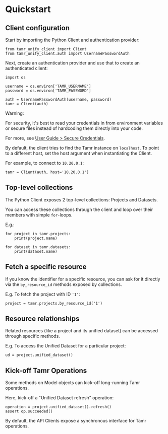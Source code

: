 Quickstart
==========

Client configuration
--------------------

Start by importing the Python Client and authentication provider:
```
from tamr_unify_client import Client
from tamr_unify_client.auth import UsernamePasswordAuth
```
Next, create an authentication provider and use that to create an authenticated client:
```
import os

username = os.environ['TAMR_USERNAME']
password = os.environ['TAMR_PASSWORD']

auth = UsernamePasswordAuth(username, password)
tamr = Client(auth)
```
Warning:

For security, it's best to read your credentials in from environment variables or secure files instead of hardcoding them directly into your code.

For more, see [User Guide > Secure Credentials](secure-credentials.html).

By default, the client tries to find the Tamr instance on ``localhost``. To point to a different host, set the host argument when instantiating the Client.

For example, to connect to ``10.20.0.1``:
```
tamr = Client(auth, host='10.20.0.1')
```
Top-level collections
---------------------
The Python Client exposes 2 top-level collections: Projects and Datasets.

You can access these collections through the client and loop over their members
with simple ``for``-loops.

E.g.:
```
for project in tamr.projects:
    print(project.name)

for dataset in tamr.datasets:
    print(dataset.name)
```
Fetch a specific resource
-------------------------
If you know the identifier for a specific resource, you can ask for it directly via the ``by_resource_id`` methods exposed by collections.

E.g. To fetch the project with ID ``'1'``:
```
project = tamr.projects.by_resource_id('1')
```
Resource relationships
----------------------

Related resources (like a project and its unified dataset) can be accessed through specific methods.

E.g. To access the Unified Dataset for a particular project:
```
ud = project.unified_dataset()
```
Kick-off Tamr Operations
-------------------------

Some methods on Model objects can kick-off long-running Tamr operations.

Here, kick-off a "Unified Dataset refresh" operation:
```
operation = project.unified_dataset().refresh()
assert op.succeeded()
```
By default, the API Clients expose a synchronous interface for Tamr operations.
